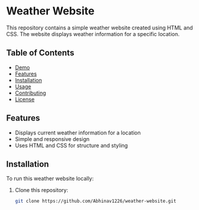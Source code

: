 # Weather Website

This repository contains a simple weather website created using HTML and CSS. The website displays weather information for a specific location.

## Table of Contents

- [Demo](#demo)
- [Features](#features)
- [Installation](#installation)
- [Usage](#usage)
- [Contributing](#contributing)
- [License](#license)



## Features

- Displays current weather information for a location
- Simple and responsive design
- Uses HTML and CSS for structure and styling

## Installation

To run this weather website locally:

1. Clone this repository:

   ```bash
   git clone https://github.com/Abhinav1226/weather-website.git
